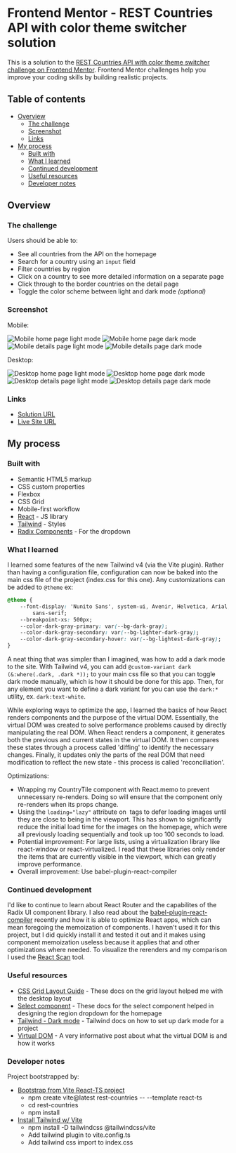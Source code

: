 # Frontend Mentor - REST Countries API with color theme switcher solution

This is a solution to the [REST Countries API with color theme switcher challenge on Frontend Mentor](https://www.frontendmentor.io/challenges/rest-countries-api-with-color-theme-switcher-5cacc469fec04111f7b848ca). Frontend Mentor challenges help you improve your coding skills by building realistic projects. 

## Table of contents

- [Overview](#overview)
  - [The challenge](#the-challenge)
  - [Screenshot](#screenshot)
  - [Links](#links)
- [My process](#my-process)
  - [Built with](#built-with)
  - [What I learned](#what-i-learned)
  - [Continued development](#continued-development)
  - [Useful resources](#useful-resources)
  - [Developer notes](#developer-notes)


## Overview

### The challenge

Users should be able to:

- See all countries from the API on the homepage
- Search for a country using an `input` field
- Filter countries by region
- Click on a country to see more detailed information on a separate page
- Click through to the border countries on the detail page
- Toggle the color scheme between light and dark mode *(optional)*

### Screenshot

Mobile:

![Mobile home page light mode](/design/completed/mobile-home-light.png)
![Mobile home page dark mode](/design/completed/mobile-home-dark.png)
![Mobile details page light mode](/design/completed/mobile-details-light.png)
![Mobile details page dark mode](/design/completed/mobile-details-dark.png)


Desktop:

![Desktop home page light mode](/design/completed/desktop-home-light.png)
![Desktop home page dark mode](/design/completed/desktop-home-dark.png)
![Desktop details page light mode](/design/completed/desktop-details-light.png)
![Desktop details page dark mode](/design/completed/desktop-details-dark.png)


### Links

- [Solution URL](https://github.com/ianwilk20/rest-countries-api-with-color-theme-switcher)
- [Live Site URL](https://country-finder-ianwilk20.netlify.app/)

## My process

### Built with

- Semantic HTML5 markup
- CSS custom properties
- Flexbox
- CSS Grid
- Mobile-first workflow
- [React](https://reactjs.org/) - JS library
- [Tailwind](https://tailwindcss.com/) - Styles
- [Radix Components](https://www.radix-ui.com/) - For the dropdown


### What I learned

I learned some features of the new Tailwind v4 (via the Vite plugin). Rather than having a configuration file, configuration can now be baked into the main css file of the project (index.css for this one). Any customizations can be added to  `@theme` ex:

```CSS
@theme {
    --font-display: 'Nunito Sans', system-ui, Avenir, Helvetica, Arial,
        sans-serif;
    --breakpoint-xs: 500px;
    --color-dark-gray-primary: var(--bg-dark-gray);
    --color-dark-gray-secondary: var(--bg-lighter-dark-gray);
    --color-dark-gray-secondary-hover: var(--bg-lightest-dark-gray);
}
```

A neat thing that was simpler than I imagined, was how to add a dark mode to the site. With Tailwind v4, you can add `@custom-variant dark (&:where(.dark, .dark *));` to your main css file so that you can toggle dark mode manually, which is how it should be done for this app. Then, for any element you want to define a dark variant for you can use the `dark:*` utility, ex. `dark:text-white`.

While exploring ways to optimize the app, I learned the basics of how React renders components and the purpose of the virtual DOM. Essentially, the virtual DOM was created to solve performance problems caused by directly manipulating the real DOM. When React renders a component, it generates both the previous and current states in the virtual DOM. It then compares these states through a process called 'diffing' to identify the necessary changes. Finally, it updates only the parts of the real DOM that need modification to reflect the new state - this process is called 'reconciliation'.


Optimizations:
- Wrapping my CountryTile component with React.memo to prevent unnecessary re-renders. Doing so will ensure that the component only re-renders when its props change.
- Using the `loading="lazy"` attribute on <img> tags to defer loading images until they are close to being in the viewport. This has shown to significantly reduce the initial load time for the images on the homepage, which were all previously loading sequentially and took up too 100 seconds to load.
- Potential improvement: For large lists, using a virtualization library like react-window or react-virtualized. I read that these libraries only render the items that are currently visible in the viewport, which can greatly improve performance.
- Overall improvement: Use babel-plugin-react-compiler

### Continued development

I'd like to continue to learn about React Router and the capabilites of the Radix UI component library. I also read about the [babel-plugin-react-compiler](https://www.npmjs.com/package/babel-plugin-react-compiler) recently and how it is able to optimize React apps, which can mean foregoing the memoization of components. I haven't used it for this project, but I did quickly install it and tested it out and it makes using component memoization useless because it applies that and other optimizations where needed. To visualize the rerenders and my comparison I used the [React Scan](https://github.com/aidenybai/react-scan) tool.

### Useful resources

- [CSS Grid Layout Guide](https://css-tricks.com/snippets/css/complete-guide-grid/) - These docs on the grid layout helped me with the desktop layout
- [Select component](https://www.radix-ui.com/themes/docs/components/select) - These docs for the select component helped in designing the region dropdown for the homepage
- [Tailwind - Dark mode](https://tailwindcss.com/docs/dark-mode) - Tailwind docs on how to set up dark mode for a project
- [Virtual DOM](https://old.million.dev/blog/virtual-dom) - A very informative post about what the virtual DOM is and how it works

### Developer notes
Project bootstrapped by:
- [Bootstrap from Vite React-TS project](https://tailwindcss.com/docs/installation/using-postcss)
  - npm create vite@latest rest-countries -- --template react-ts
  - cd rest-countries
  - npm install
- [Install Tailwind w/ Vite](https://tailwindcss.com/docs/installation/using-vite) 
  - npm install -D tailwindcss @tailwindcss/vite
  - Add tailwind plugin to vite.config.ts
  - Add tailwind css import to index.css